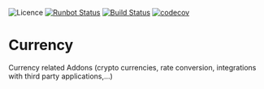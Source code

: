 ![Licence](https://img.shields.io/badge/licence-AGPL--3-blue.svg)
[![Runbot Status](https://runbot.odoo-community.org/runbot/badge/flat/259/10.0.svg)](https://runbot.odoo-community.org/runbot/repo/github-com-oca-currency-259)
[![Build Status](https://travis-ci.org/OCA/currency.svg?branch=10.0)](https://travis-ci.org/OCA/currency)
[![codecov](https://codecov.io/gh/OCA/currency/branch/10.0/graph/badge.svg)](https://codecov.io/gh/OCA/currency)

Currency
========
Currency related Addons (crypto currencies, rate conversion, integrations with third party applications,...)
